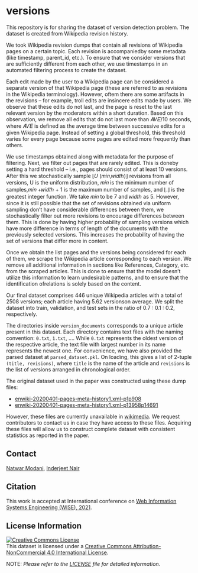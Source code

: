 # versions
This repository is for sharing the dataset of version detection problem. The dataset is created from Wikipedia revision history.

We took Wikipedia revision dumps that contain all revisions of Wikipedia pages on a certain topic. Each revision is accompaniedby some metadata (like timestamp, parent_id, etc.). To ensure that we consider versions that are sufficiently different from each other, we use timestamps in an automated filtering process to create the dataset.

Each edit made by the user to a Wikipedia page can be considered a separate version of that Wikipedia page (these are referred to as revisions in the Wikipedia terminology). However, oftem there are some artifacts in the revisions – for example, troll edits are insincere edits made by users. We observe that these edits do not last, and the page is reset to the last relevant version by the moderators within a short duration. Based on this observation, we remove all edits that do not last more than 𝐴𝑉𝐸/10 seconds, where 𝐴𝑉𝐸 is defined as the average time between successive edits for a given Wikipedia page. Instead of setting a global threshold, this threshold varies for every page because some pages are edited more frequently than others.

We use timestamps obtained along with metadata for the purpose of filtering. Next, we filter out pages that are rarely edited. This is doneby setting a hard threshold – i.e., pages should consist of at least 10 versions. After this we stochastically sample ⌊𝑈 (𝑚𝑖𝑛,𝑤𝑖𝑑𝑡ℎ)⌋ revisions from all versions, U is the uniform distribution, 𝑚𝑖𝑛 is the minimum number of samples,𝑚𝑖𝑛 +𝑤𝑖𝑑𝑡ℎ + 1 is the maximum number of samples, and ⌊.⌋ is the greatest integer function. We take 𝑚𝑖𝑛 to be 7 and 𝑤𝑖𝑑𝑡ℎ as 5. However, since it is still possible that the set of revisions obtained via uniform sampling don’t have considerable differences between them, we stochastically filter out more revisions to encourage differences between them. This is done by having higher probability of sampling versions which have more difference in terms of length of the documents with the previously selected versions. This increases the probability of having the set of versions that differ more in content.

Once we obtain the list pages and the versions being considered for each of them, we scrape the Wikipedia article corresponding to each version. We remove all additional information in sections like References, Category, etc. from the scraped articles. This is done to ensure that the model doesn’t utilize this information to learn undesirable patterns, and to ensure that the identification ofrelations is solely based on the content.

Our final dataset comprises 446 unique Wikipedia articles with a total of 2508 versions; each article having 5.62 versionson average. We split the dataset into train, validation, and test sets in the ratio of 0.7 : 0.1 : 0.2, respectively.

The directories inside `version_documents` corresponds to a unique article present in this dataset. Each directory contains text files with the naming convention: `0.txt`, `1.txt`, .... While `0.txt` represents the oldest version of the respective article, the text file with largest number in its name represents the newest one. For convenience, we have also provided the parsed dataset at `parsed_dataset.pkl`. On loading, this gives a list of 2-tuple `(title, revisions)`, where `title` is the name of the article and `revisions` is the list of versions arranged in chronological order.

The original dataset used in the paper was constructed using these dump files:
- [enwiki-20200401-pages-meta-history1.xml-p1p908](https://dumps.wikimedia.org/enwiki/20200401/enwiki-20200401-pages-meta-history1.xml-p1p908.7z)
- [enwiki-20200401-pages-meta-history1.xml-p13958p14691](https://dumps.wikimedia.org/enwiki/20200401/enwiki-20200401-pages-meta-history1.xml-p13958p14691.7z)

However, these files are currently unavailable in [wikimedia](https://dumps.wikimedia.org/enwiki/). We request contributors to contact us in case they have access to these files. Acquiring these files will allow us to construct complete dataset with consistent statistics as reported in the paper.

## Contact 
[Natwar Modani](mailto:nmodani@adobe.com), [Inderjeet Nair](mailto:inair@adobe.com)

## Citation
This work is accepted at International conference on [Web Information Systems Engineering (WISE), 2021](http://www.wise-conferences.org/2021/index.html).

  
## License Information
<a rel="license" href="http://creativecommons.org/licenses/by-nc/4.0/"><img alt="Creative Commons License" style="border-width:0" src="https://i.creativecommons.org/l/by-nc/4.0/88x31.png" /></a><br />This dataset is licensed under a <a rel="license" href="http://creativecommons.org/licenses/by-nc/4.0/">Creative Commons Attribution-NonCommercial 4.0 International License</a>.

NOTE: _Please refer to the [LICENSE](./LICENSE.md) file for detailed information._
